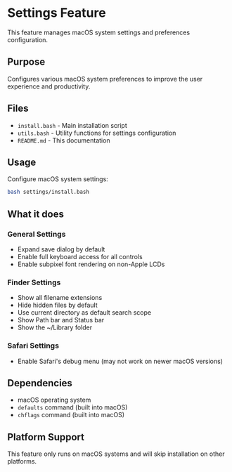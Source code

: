 # Settings Feature

This feature manages macOS system settings and preferences configuration.

## Purpose

Configures various macOS system preferences to improve the user experience and productivity.

## Files

- `install.bash` - Main installation script
- `utils.bash` - Utility functions for settings configuration
- `README.md` - This documentation

## Usage

Configure macOS system settings:
```bash
bash settings/install.bash
```

## What it does

### General Settings
- Expand save dialog by default
- Enable full keyboard access for all controls
- Enable subpixel font rendering on non-Apple LCDs

### Finder Settings
- Show all filename extensions
- Hide hidden files by default
- Use current directory as default search scope
- Show Path bar and Status bar
- Show the ~/Library folder

### Safari Settings
- Enable Safari's debug menu (may not work on newer macOS versions)

## Dependencies

- macOS operating system
- `defaults` command (built into macOS)
- `chflags` command (built into macOS)

## Platform Support

This feature only runs on macOS systems and will skip installation on other platforms.
